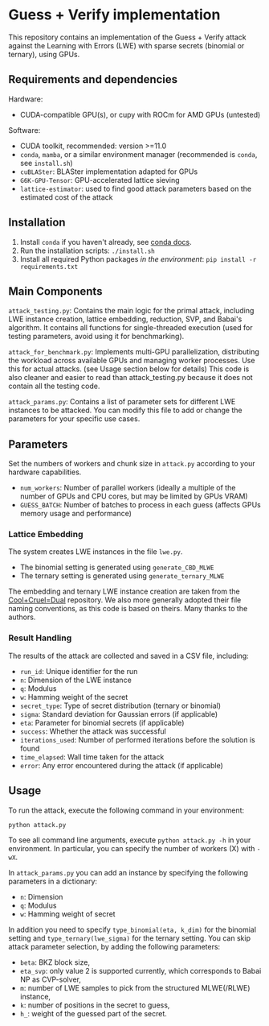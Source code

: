 # Guess + Verify implementation

This repository contains an implementation of the Guess + Verify attack against the Learning with Errors (LWE) with sparse secrets (binomial or ternary), using GPUs.

## Requirements and dependencies

Hardware:

- CUDA-compatible GPU(s), or cupy with ROCm for AMD GPUs (untested)

Software:

- CUDA toolkit, recommended: version >=11.0
- `conda`, `mamba`, or a similar environment manager (recommended is `conda`, see `install.sh`)
- `cuBLASter`: BLASter implementation adapted for GPUs
- `G6K-GPU-Tensor`: GPU-accelerated lattice sieving
- `lattice-estimator`: used to find good attack parameters based on the estimated cost of the attack

## Installation

1. Install `conda` if you haven't already, see [conda docs](https://www.anaconda.com/docs/getting-started/miniconda/install).
2. Run the installation scripts: `./install.sh`
3. Install all required Python packages *in the environment*: `pip install -r requirements.txt`

## Main Components

``attack_testing.py``: Contains the main logic for the primal attack, including LWE instance creation, lattice embedding, reduction, SVP, and Babai's algorithm. It contains all functions for single-threaded execution (used for testing parameters, avoid using it for benchmarking).

``attack_for_benchmark.py``: Implements multi-GPU parallelization, distributing the workload across available GPUs and managing worker processes. Use this for actual attacks. (see Usage section below for details)
This code is also cleaner and easier to read than attack_testing.py because it does not contain all the testing code.

``attack_params.py``: Contains a list of parameter sets for different LWE instances to be attacked. You can modify this file to add or change the parameters for your specific use cases.

## Parameters

Set the numbers of workers and chunk size in `attack.py` according to your hardware capabilities.

- `num_workers`: Number of parallel workers (ideally a multiple of the number of GPUs and CPU cores, but may be limited by GPUs VRAM)
- `GUESS_BATCH`: Number of batches to process in each guess (affects GPUs memory usage and performance)

### Lattice Embedding

The system creates LWE instances in the file `lwe.py`.

- The binomial setting is generated using `generate_CBD_MLWE`
- The ternary setting is generated using `generate_ternary_MLWE`

The embedding and ternary LWE instance creation are taken from the [Cool+Cruel=Dual](
    https://gitlab.com/fvirdia/cool-plus-cruel-equals-dual
) repository. We also more generally adopted their file naming conventions, as this code is based on theirs. Many thanks to the authors.

### Result Handling

The results of the attack are collected and saved in a CSV file, including:

- `run_id`: Unique identifier for the run
- `n`: Dimension of the LWE instance
- `q`: Modulus
- `w`: Hamming weight of the secret
- `secret_type`: Type of secret distribution (ternary or binomial)
- `sigma`: Standard deviation for Gaussian errors (if applicable)
- `eta`: Parameter for binomial secrets (if applicable)
- `success`: Whether the attack was successful
- `iterations_used`: Number of performed iterations before the solution is found
- `time_elapsed`: Wall time taken for the attack
- `error`: Any error encountered during the attack (if applicable)

## Usage

To run the attack, execute the following command in your environment:

```bash
python attack.py
```

To see all command line arguments, execute `python attack.py -h` in your environment.
In particular, you can specify the number of workers (X) with `-wX`.

In `attack_params.py` you can add an instance by specifying the following parameters in a dictionary:

- `n`: Dimension
- `q`: Modulus
- `w`: Hamming weight of secret

In addition you need to specify `type_binomial(eta, k_dim)` for the binomial setting and `type_ternary(lwe_sigma)` for the ternary setting.
You can skip attack parameter selection, by adding the following parameters:

- `beta`: BKZ block size,
- `eta_svp`: only value 2 is supported currently, which corresponds to Babai NP as CVP-solver,
- `m`: number of LWE samples to pick from the structured MLWE(/RLWE) instance,
- `k`: number of positions in the secret to guess,
- `h_`: weight of the guessed part of the secret.
